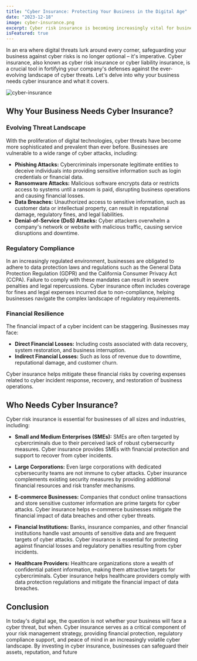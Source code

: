 ```yaml
---
title: "Cyber Insurance: Protecting Your Business in the Digital Age"
date: "2023-12-18"
image: cyber-insurance.png
excerpt: Cyber risk insurance is becoming increasingly vital for businesses in today's digital landscape. Explore why your business needs it and what it covers.
isFeatured: true
---
```


In an era where digital threats lurk around every corner, safeguarding your business against cyber risks is no longer optional – it's imperative. Cyber insurance, also known as cyber risk insurance or cyber liability insurance, is a crucial tool in fortifying your company's defenses against the ever-evolving landscape of cyber threats. Let's delve into why your business needs cyber insurance and what it covers.

![cyber-insurance](cyber-insurance.png "cyber-insurance")

## Why Your Business Needs Cyber Insurance?

### Evolving Threat Landscape

With the proliferation of digital technologies, cyber threats have become more sophisticated and prevalent than ever before. Businesses are vulnerable to a wide range of cyber attacks, including:

- **Phishing Attacks:** Cybercriminals impersonate legitimate entities to deceive individuals into providing sensitive information such as login credentials or financial data.
- **Ransomware Attacks:** Malicious software encrypts data or restricts access to systems until a ransom is paid, disrupting business operations and causing financial losses.
- **Data Breaches:** Unauthorized access to sensitive information, such as customer data or intellectual property, can result in reputational damage, regulatory fines, and legal liabilities.
- **Denial-of-Service (DoS) Attacks:** Cyber attackers overwhelm a company's network or website with malicious traffic, causing service disruptions and downtime.

### Regulatory Compliance

In an increasingly regulated environment, businesses are obligated to adhere to data protection laws and regulations such as the General Data Protection Regulation (GDPR) and the California Consumer Privacy Act (CCPA). Failure to comply with these mandates can result in severe penalties and legal repercussions. Cyber insurance often includes coverage for fines and legal expenses incurred due to non-compliance, helping businesses navigate the complex landscape of regulatory requirements.

### Financial Resilience

The financial impact of a cyber incident can be staggering. Businesses may face:

- **Direct Financial Losses:** Including costs associated with data recovery, system restoration, and business interruption.
- **Indirect Financial Losses:** Such as loss of revenue due to downtime, reputational damage, and customer churn.

Cyber insurance helps mitigate these financial risks by covering expenses related to cyber incident response, recovery, and restoration of business operations.

## Who Needs Cyber Insurance?

Cyber risk insurance is essential for businesses of all sizes and industries, including:

- **Small and Medium Enterprises (SMEs):** SMEs are often targeted by cybercriminals due to their perceived lack of robust cybersecurity measures. Cyber insurance provides SMEs with financial protection and support to recover from cyber incidents.

- **Large Corporations:** Even large corporations with dedicated cybersecurity teams are not immune to cyber attacks. Cyber insurance complements existing security measures by providing additional financial resources and risk transfer mechanisms.

- **E-commerce Businesses:** Companies that conduct online transactions and store sensitive customer information are prime targets for cyber attacks. Cyber insurance helps e-commerce businesses mitigate the financial impact of data breaches and other cyber threats.

- **Financial Institutions:** Banks, insurance companies, and other financial institutions handle vast amounts of sensitive data and are frequent targets of cyber attacks. Cyber insurance is essential for protecting against financial losses and regulatory penalties resulting from cyber incidents.

- **Healthcare Providers:** Healthcare organizations store a wealth of confidential patient information, making them attractive targets for cybercriminals. Cyber insurance helps healthcare providers comply with data protection regulations and mitigate the financial impact of data breaches.

## Conclusion

In today's digital age, the question is not whether your business will face a cyber threat, but when. Cyber insurance serves as a critical component of your risk management strategy, providing financial protection, regulatory compliance support, and peace of mind in an increasingly volatile cyber landscape. By investing in cyber insurance, businesses can safeguard their assets, reputation, and future
